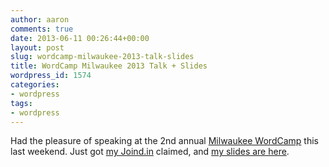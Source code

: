 ```yaml
---
author: aaron
comments: true
date: 2013-06-11 00:26:44+00:00
layout: post
slug: wordcamp-milwaukee-2013-talk-slides
title: WordCamp Milwaukee 2013 Talk + Slides
wordpress_id: 1574
categories:
- wordpress
tags:
- wordpress
---
```


Had the pleasure of speaking at the 2nd annual [Milwaukee WordCamp](http://2013.milwaukee.wordcamp.org/) this last weekend.  Just got [my Joind.in](https://joind.in/talk/view/8658) claimed, and [my slides are here](http://aaronsaray.com/wp-content/uploads/2013/06/WCMKE-7-Things-Aaron-Saray.pdf).
